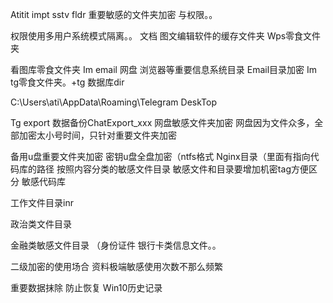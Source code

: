 Atitit impt sstv fldr 重要敏感的文件夹加密 与权限。。


权限使用多用户系统模式隔离。。
文档 图文编辑软件的缓存文件夹
Wps零食文件夹

看图库零食文件夹
Im email 网盘 浏览器等重要信息系统目录
Email目录加密
Im tg零食文件夹。+tg 数据库dir

C:\Users\ati\AppData\Roaming\Telegram DeskTop


Tg export 数据备份ChatExport_xxx
网盘敏感文件夹加密
网盘因为文件众多，全部加密太小号时间，只针对重要文件夹加密

备用u盘重要文件夹加密
密钥u盘全盘加密（ntfs格式
Nginx目录（里面有指向代码库的路径
按照内容分类的敏感文件目录
敏感文件和目录要增加机密tag方便区分
敏感代码库

工作文件目录inr

政治类文件目录

金融类敏感文件目录 （身份证件  银行卡类信息文件。。

二级加密的使用场合
资料极端敏感使用次数不那么频繁

重要数据抹除 防止恢复
Win10历史记录
